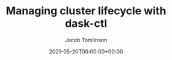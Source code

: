 ---
title: "Managing cluster lifecycle with dask-ctl "
date: 2021-05-20T00:00:00+00:00
draft: false
author: "Jacob Tomlinson"
event:
  name: Dask Summit
  link: https://summit.dask.org
  type: Lightning Talk
  location: Online
length: 5
video: null
abstract: false
slides: https://speakerdeck.com/jacobtomlinson/dask-on-kubernetes
---